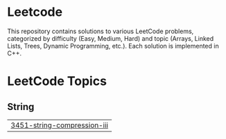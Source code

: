 # Leetcode
This repository contains solutions to various LeetCode problems, categorized by difficulty (Easy, Medium, Hard) and topic (Arrays, Linked Lists, Trees, Dynamic Programming, etc.). Each solution is implemented in C++. 

<!---LeetCode Topics Start-->
# LeetCode Topics
## String
|  |
| ------- |
| [3451-string-compression-iii](https://github.com/piyushpal123/Leetcode/tree/master/3451-string-compression-iii) |
<!---LeetCode Topics End-->